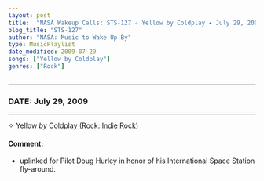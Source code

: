 ```yaml
---
layout: post
title:  "NASA Wakeup Calls: STS-127 ✧ Yellow by Coldplay ✦ July 29, 2009"
blog_title: "STS-127"
author: "NASA: Music to Wake Up By"
type: MusicPlaylist
date_modified: 2009-07-29
songs: ["Yellow by Coldplay"]
genres: ["Rock"]
---
```


----
### DATE: July 29, 2009
----
✧ Yellow *by* Coldplay ([Rock](https://www.discogs.com/genre/Rock): [Indie Rock](https://www.discogs.com/style/Indie%20Rock)) <a target="blank_" href="https://www.discogs.com/Coldplay-Yellow/master/27309">
    <i class="fas fa-compact-disc"
       title="Discogs entry for this song"
       alt="Discogs entry for this song"
       style="font-size: 1.1em;"></i></a>
    

#### Comment:
* uplinked for Pilot Doug Hurley in honor of his International Space Station fly-around.



<br/>
<center>
	<a target="_blank"
	   href="https://twitter.com/intent/tweet?hashtags=Space,NASA,Playlist,NASAWakeupCalls,SpaceProgram&text=🚀 {{ page.author}}, '{{ page.songs.first }}' {{ page.title }}, {{ page.date | date: '%B %d, %Y' }}, {{ site.url }}{{ page.url }}&via=nasawakeupcalls"><i class="fab fa-twitter" title="Tweet this page" alt="Tweet this page" style="font-size: 1.3em;"></i></a>
	&nbsp; 	<i class="fas fa-user-astronaut" style="font-size: 1.5em;"></i> &nbsp;
    <a id="custom_amazon_link"
       type="amzn" search="#"
       category="popular music">
    <i class="fab fa-amazon" style="font-size: 1.3em;"></i></a>
</center>

<!-- Randomly resolve an individual entry from a song array -->
<script src="/assets/javascript/seedrandom.min.js"></script>
<script>
  var wake_me_up = ["Yellow by Coldplay"];
  var prng = new Math.seedrandom();
  function randomSong() {
    song = wake_me_up[Math.floor(Math.random() * wake_me_up.length)];
    var amazon_link = document.getElementById("custom_amazon_link");
    amazon_link.setAttribute("search", song);
  }
  window.onload = randomSong();
</script>
